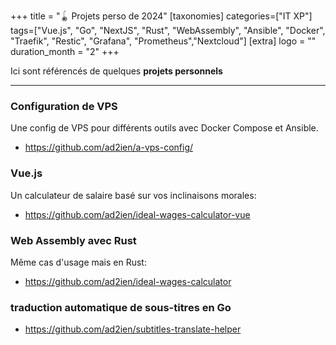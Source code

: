 +++
title = "🪀 Projets perso de 2024"
[taxonomies]
categories=["IT XP"]
tags=["Vue.js", "Go", "NextJS", "Rust", "WebAssembly", "Ansible", "Docker", "Traefik", "Restic", "Grafana", "Prometheus","Nextcloud"]
[extra]
logo = ""
duration_month = "2"
+++

Ici sont référencés de quelques **projets personnels**

<!-- more -->

---

### Configuration de VPS

Une config de VPS pour différents outils avec Docker Compose et Ansible.

- <https://github.com/ad2ien/a-vps-config/>

### Vue.js

Un calculateur de salaire basé sur vos inclinaisons morales:

- <https://github.com/ad2ien/ideal-wages-calculator-vue>

### Web Assembly avec Rust

Même cas d'usage mais en Rust:

- <https://github.com/ad2ien/ideal-wages-calculator>

### traduction automatique de sous-titres en Go

- <https://github.com/ad2ien/subtitles-translate-helper>
